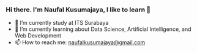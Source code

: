 ### Hi there. I'm Naufal Kusumajaya, I like to learn 👋


- 🔭 I’m currently study at ITS Surabaya
- 🌱 I’m currently learning about Data Science, Artificial Intelligence, and Web Development
- 📫 How to reach me: naufalkusumajaya@gmail.com
<!--
- 😄 Pronouns: ...
- ⚡ Fun fact: ...
- 👯 I’m looking to collaborate on ...
- 🤔 I’m looking for help with ...
- 💬 Ask me about ...
-->
